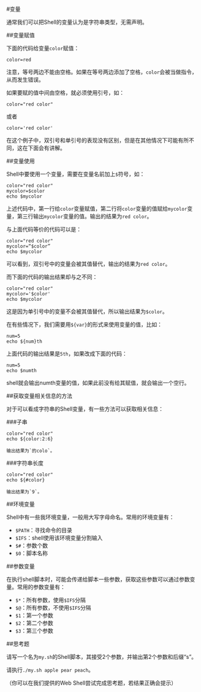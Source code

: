 #变量

通常我们可以把Shell的变量认为是字符串类型，无需声明。

##变量赋值

下面的代码给变量`color`赋值：

    color=red

注意，等号两边不能由空格。如果在等号两边添加了空格，`color`会被当做指令，从而发生错误。

如果要赋的值中间由空格，就必须使用引号，如：

    color="red color"

或者

    color='red color'
 
 在这个例子中，双引号和单引号的表现没有区别，但是在其他情况下可能有所不同，这在下面会有讲解。
 
##变量使用

Shell中要使用一个变量，需要在变量名前加上`$`符号，如：

    color="red color"
    mycolor=$color
    echo $mycolor

上述代码中，第一行给`color`变量赋值，第二行将`color`变量的值赋给`mycolor`变量，第三行输出`mycolor`变量的值。输出的结果为`red color`。

与上面代码等价的代码可以是：

    color="red color"
    mycolor=“$color”
    echo $mycolor

可以看到，双引号中的变量会被其值替代，输出的结果为`red color`。

而下面的代码的输出结果却与之不同：

    color="red color"
    mycolor='$color'
    echo $mycolor
    
这是因为单引号中的变量不会被其值替代，所以输出结果为`$color`。

在有些情况下，我们需要用`${var}`的形式来使用变量的值，比如：

    num=5
    echo ${num}th

上面代码的输出结果是`5th`，如果改成下面的代码：

    num=5
    echo $numth

shell就会输出numth变量的值，如果此前没有给其赋值，就会输出一个空行。

##获取变量相关信息的方法

对于可以看成字符串的Shell变量，有一些方法可以获取相关信息：

###子串

    color="red color"
    echo ${color:2:6}
    
    输出结果为`的colo`。

###字符串长度

    color="red color"
    echo ${#color}
    
    输出结果为`9`。

##环境变量

Shell中有一些我环境变量，一般用大写字母命名。常用的环境变量有：

* `$PATH`：寻找命令的目录
* `$IFS`：shell使用该环境变量分割输入 
* `$#`：参数个数
* `$0`：脚本名称

##参数变量

在执行shell脚本时，可能会传递给脚本一些参数，获取这些参数可以通过参数变量。常用的参数变量有：

* `$*`：所有参数，使用`$IFS`分隔
* `$@`：所有参数，不使用`$IFS`分隔
* `$1`：第一个参数
* `$2`：第二个参数
* `$3`：第三个参数

##思考题

请写一个名为`my.sh`的Shell脚本，其接受2个参数，并输出第2个参数和后缀“s”。

请执行`./my.sh apple pear peach`。

（你可以在我们提供的Web Shell尝试完成思考题，若结果正确会提示）
